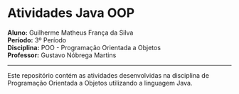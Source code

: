 # Atividades Java OOP

**Aluno:** Guilherme Matheus França da Silva  
**Período:** 3º Período  
**Disciplina:** POO - Programação Orientada a Objetos  
**Professor:** Gustavo Nóbrega Martins

---

Este repositório contém as atividades desenvolvidas na disciplina de Programação Orientada a Objetos utilizando a linguagem Java.